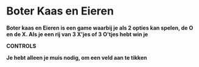 # Boter Kaas en Eieren

**Boter kaas en Eieren is een game waarbij je als 2 opties kan spelen, de O en de X. Als je een rij van 3 X'jes of 3 O'tjes hebt win je**

**CONTROLS**

**Je hebt alleen je muis nodig, om een veld aan te tikken**